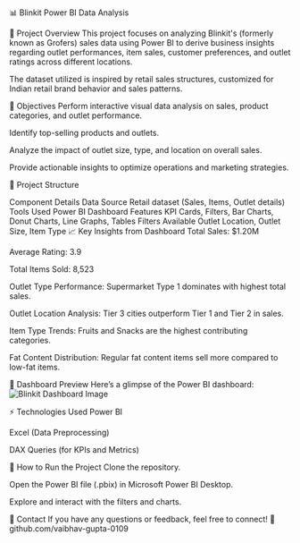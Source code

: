 📊 Blinkit Power BI Data Analysis

🛒 Project Overview
This project focuses on analyzing Blinkit's (formerly known as Grofers) sales data using Power BI to derive business insights regarding outlet performances, item sales, customer preferences, and outlet ratings across different locations.

The dataset utilized is inspired by retail sales structures, customized for Indian retail brand behavior and sales patterns.

🎯 Objectives
Perform interactive visual data analysis on sales, product categories, and outlet performance.

Identify top-selling products and outlets.

Analyze the impact of outlet size, type, and location on overall sales.

Provide actionable insights to optimize operations and marketing strategies.

📂 Project Structure

Component	Details
Data Source	Retail dataset (Sales, Items, Outlet details)
Tools Used	Power BI
Dashboard Features	KPI Cards, Filters, Bar Charts, Donut Charts, Line Graphs, Tables
Filters Available	Outlet Location, Outlet Size, Item Type
📈 Key Insights from Dashboard
Total Sales: $1.20M

Average Rating: 3.9

Total Items Sold: 8,523

Outlet Type Performance: Supermarket Type 1 dominates with highest total sales.

Outlet Location Analysis: Tier 3 cities outperform Tier 1 and Tier 2 in sales.

Item Type Trends: Fruits and Snacks are the highest contributing categories.

Fat Content Distribution: Regular fat content items sell more compared to low-fat items.

📸 Dashboard Preview
Here’s a glimpse of the Power BI dashboard:
![Blinkit Dashboard Image](https://github.com/user-attachments/assets/1b9ac6d3-cb5d-4a12-8717-517df0f368fc)


⚡ Technologies Used
Power BI

Excel (Data Preprocessing)

DAX Queries (for KPIs and Metrics)

🚀 How to Run the Project
Clone the repository.

Open the Power BI file (.pbix) in Microsoft Power BI Desktop.

Explore and interact with the filters and charts.

📢 Contact
If you have any questions or feedback, feel free to connect!
🔗 github.com/vaibhav-gupta-0109
